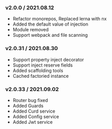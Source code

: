 ### v2.0.0 / 2021.08.12

- Refactor monorepos, Replaced lerna with nx
- Added the default value of injection
- Module removed
- Support webpack and file scanning

### v2.0.31 / 2021.08.30

- Support property inject decorator
- Support inject reserve fields
- Added scaffolding tools
- Cached factoried instance

### v2.0.33 / 2021.09.02

- Router bug fixed
- Added Guards
- Added Curd service
- Added Config service
- Added Jwt service
